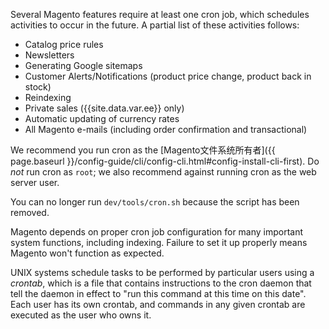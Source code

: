 <div markdown="1">

Several Magento features require at least one cron job, which schedules activities to occur in the future. A partial list of these activities follows:

*	Catalog price rules
*	Newsletters
*	Generating Google sitemaps
*	Customer Alerts/Notifications (product price change, product back in stock)
*	Reindexing
*	Private sales ({{site.data.var.ee}} only)
*	Automatic updating of currency rates
*	All Magento e-mails (including order confirmation and transactional)

We recommend you run cron as the [Magento文件系统所有者]({{ page.baseurl }}/config-guide/cli/config-cli.html#config-install-cli-first). Do *not* run cron as `root`; we also recommend against running cron as the web server user.

<div class="bs-callout bs-callout-warning">
    <p>You can no longer run <code>dev/tools/cron.sh</code> because the script has been removed.</p>
</div>

<div class="bs-callout bs-callout-info" id="info" markdown="1">
Magento depends on proper cron job configuration for many important system functions, including indexing. Failure to set it up properly means Magento won't function as expected.
</div>

UNIX systems schedule tasks to be performed by particular users using a *crontab*, which is a file that contains instructions to the cron daemon that tell the daemon in effect to "run this command at this time on this date". Each user has its own crontab, and commands in any given crontab are executed as the user who owns it.
